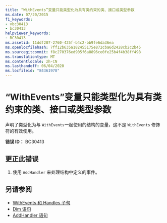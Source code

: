 ```yaml
---
title: “WithEvents”变量只能类型化为具有类约束的类、接口或类型参数
ms.date: 07/20/2015
f1_keywords:
- vbc30413
- bc30413
helpviewer_keywords:
- BC30413
ms.assetid: 11ddf207-2760-425f-b4c2-bb9fe6da36ea
ms.openlocfilehash: 7ff12b635a182455175e872cba6d2428cb2c2b45
ms.sourcegitcommit: f8c270376ed905f6a8896ce0fe25b4f4b38ff498
ms.translationtype: MT
ms.contentlocale: zh-CN
ms.lasthandoff: 06/04/2020
ms.locfileid: "84361978"
---
```

# <a name="withevents-variables-can-only-be-typed-as-classes-interfaces-or-type-parameters-with-class-constraints"></a>“WithEvents”变量只能类型化为具有类约束的类、接口或类型参数
声明了类型化为与 `WithEvents`一起使用的结构的变量，这不是 `WithEvents` 修饰符的有效使用。  
  
 **错误 ID：** BC30413  
  
## <a name="to-correct-this-error"></a>更正此错误  
  
1. 使用 `AddHandler` 来处理结构中定义的事件。  
  
## <a name="see-also"></a>另请参阅

- [WithEvents 和 Handles 子句](../programming-guide/language-features/events/index.md#withevents-and-the-handles-clause)
- [Dim 语句](../language-reference/statements/dim-statement.md)
- [AddHandler 语句](../language-reference/statements/addhandler-statement.md)
